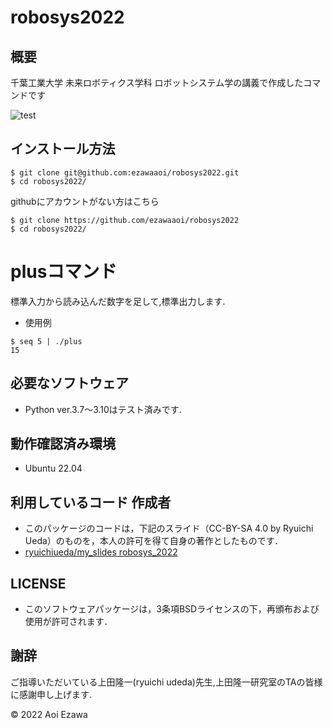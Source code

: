 # robosys2022
## 概要
千葉工業大学 未来ロボティクス学科 ロボットシステム学の講義で作成したコマンドです

![test](http://github.com/ezawaaoi/robosys2022/actions/workflows/test.yml/badge.svg)

## インストール方法
```
$ git clone git@github.com:ezawaaoi/robosys2022.git
$ cd robosys2022/
```
githubにアカウントがない方はこちら
```
$ git clone https://github.com/ezawaaoi/robosys2022
$ cd robosys2022/
```
# plusコマンド
標準入力から読み込んだ数字を足して,標準出力します.

* 使用例
```
$ seq 5 | ./plus
15
```
## 必要なソフトウェア
* Python ver.3.7～3.10はテスト済みです.

## 動作確認済み環境
* Ubuntu 22.04

## 利用しているコード 作成者
  * このパッケージのコードは，下記のスライド（CC-BY-SA 4.0 by Ryuichi Ueda）のものを，本人の許可を得て自身の著作としたものです．
  * [ryuichiueda/my_slides robosys_2022](https://github.com/ryuichiueda/my_slides/tree/master/robosys_2022)

## LICENSE
* このソフトウェアパッケージは，3条項BSDライセンスの下，再頒布および使用が許可されます．

## 謝辞
ご指導いただいている上田隆一(ryuichi udeda)先生,上田隆一研究室のTAの皆様に感謝申し上げます.

© 2022 Aoi Ezawa
